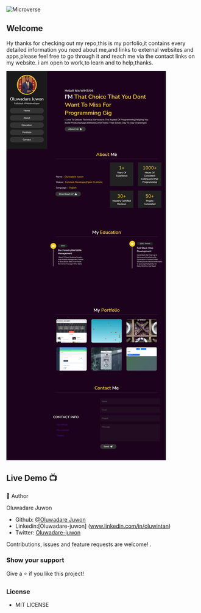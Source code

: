 
![Microverse](https://img.shields.io/badge/-Microverse-6F23FF?style=for-the-badge)

## Welcome
Hy thanks for checking out my repo,this is my porfolio,it contains every detailed information you need about me,and links to external websites and apps,please feel free to go through it and reach me via the contact links on my website.
i am open to work,to learn and to help,thanks.




![gif](./images/port.png)


## Live Demo 📺


 <a href= https://raw.githack.com/wintan1418/my-portfolio/feature/index.html></a>

👤 Author

Oluwadare Juwon

- Github: [@Oluwadare Juwon](https://github.com/wintan1418)
- Linkedin:[Oluwadare-juwon] (www.linkedin.com/in/oluwintan)
- Twitter: [Oluwadare-juwon](https://twitter.com/@oluwadarejuwon)


Contributions, issues and feature requests are welcome!
.

### Show your support

Give a ⭐️ if you like this project!

### License
- MIT LICENSE

